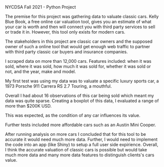 NYCDSA Fall 2021 - Python Project

The premise for this project was gathering data to valuate classic cars. Kelly Blue Book, a free online car valuation tool, gives you an estimate of what your car is worth and then will connect you with third party services to sell or trade it in. However, this tool only exists for modern cars. 

The stakeholders in this project are classic car owners and the supposed owner of such a online tool that would get enough web traffic to partner
with third party classic car buyers and insurance companies. 

I scraped data on more than 12,000 cars. Features included: when it was sold, where it was sold, how much it was sold for, whether it was sold
or not, and the year, make and model. 

My first test was using my data was to valuate a specific luxury sports car, a 1973 Porsche 911 Carrera RS 2.7 Touring, a mouthful. 

Overall I had about 16 observations of this car being sold which meant my data was quite sparse. Creating a boxplot of this data, I evaluated a range of more than $200K USD. 

This was expected, as the condition of any car influences its value.

Further tests included more affordable cars such as an Austin Mini Cooper. 

After running analysis on more cars I concluded that for this tool to be accurate it would need much more data. Further, I would need to implement the code
into an app (like Shiny) to setup a full user side expirience. Overall, I think the accurate valuation of classic cars is possible but would take much more data
and many more data features to distinguish clients's cars value. 

